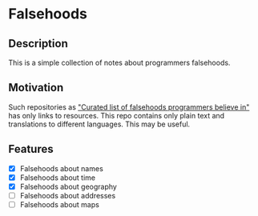 # Falsehoods 

## Description

This is a simple collection of notes about programmers falsehoods.

## Motivation

Such repositories as ["Curated list of falsehoods programmers believe in"](https://github.com/kdeldycke/awesome-falsehood) has only links to resources. This repo contains only plain text and translations to different languages. This may be useful.

## Features

- [X] Falsehoods about names
- [X] Falsehoods about time 
- [X] Falsehoods about geography
- [ ] Falsehoods about addresses
- [ ] Falsehoods about maps
